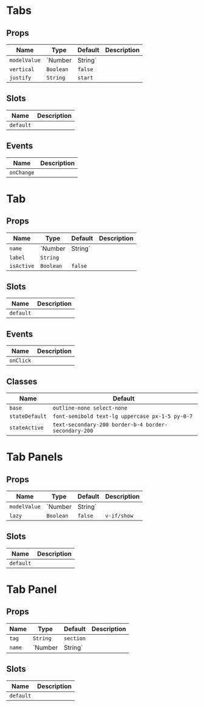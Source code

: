 # Tabs

## Props

| Name         | Type            | Default | Description |
| ------------ | --------------- | ------- | ----------- |
| `modelValue` | `Number|String` |         | `v-model`   |
| `vertical`   | `Boolean`       | `false` |             |
| `justify`    | `String`        | `start` |             |

## Slots

| Name      | Description |
| --------- | ----------- |
| `default` |             |

## Events

| Name       | Description |
| ---------- | ----------- |
| `onChange` |             |

# Tab

## Props

| Name       | Type            | Default | Description |
| ---------- | --------------- | ------- | ----------- |
| `name`     | `Number|String` |         |             |
| `label`    | `String`        |         |             |
| `isActive` | `Boolean`       | `false` |             |

## Slots

| Name      | Description |
| --------- | ----------- |
| `default` |             |

## Events

| Name      | Description |
| --------- | ----------- |
| `onClick` |             |

## Classes

| Name           | Default                                              |
| -------------- | ---------------------------------------------------- |
| `base`         | `outline-none select-none`                           |
| `stateDefault` | `font-semibold text-lg uppercase px-1-5 py-0-7`      |
| `stateActive`  | `text-secondary-200 border-b-4 border-secondary-200` |

# Tab Panels

## Props

| Name         | Type            | Default | Description |
| ------------ | --------------- | ------- | ----------- |
| `modelValue` | `Number|String` |         | `v-model`   |
| `lazy`       | `Boolean`       | `false` | `v-if/show` |

## Slots

| Name      | Description |
| --------- | ----------- |
| `default` |             |

# Tab Panel

## Props

| Name   | Type            | Default   | Description |
| ------ | --------------- | --------- | ----------- |
| `tag`  | `String`        | `section` |             |
| `name` | `Number|String` |           |             |

## Slots

| Name      | Description |
| --------- | ----------- |
| `default` |             |
